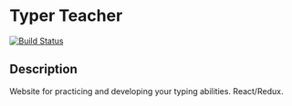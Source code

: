 # Typer Teacher

[![Build Status](https://travis-ci.com/Jtfinlay/typer-teacher.svg?branch=master)](https://travis-ci.com/Jtfinlay/typer-teacher)

## Description

Website for practicing and developing your typing abilities. React/Redux.